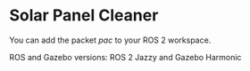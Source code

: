 # Solar Panel Cleaner
You can add the packet _pac_ to your ROS 2 workspace.

ROS and Gazebo versions: ROS 2 Jazzy and Gazebo Harmonic
